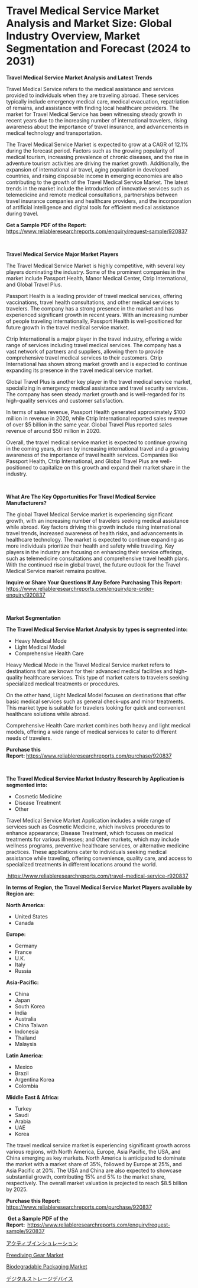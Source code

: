 <p><h1>Travel Medical Service Market Analysis and Market Size: Global Industry Overview, Market Segmentation and Forecast (2024 to 2031)</h1></p><p><strong>Travel Medical Service Market Analysis and Latest Trends</strong></p>
<p><p>Travel Medical Service refers to the medical assistance and services provided to individuals when they are traveling abroad. These services typically include emergency medical care, medical evacuation, repatriation of remains, and assistance with finding local healthcare providers. The market for Travel Medical Service has been witnessing steady growth in recent years due to the increasing number of international travelers, rising awareness about the importance of travel insurance, and advancements in medical technology and transportation.</p><p>The Travel Medical Service Market is expected to grow at a CAGR of 12.1% during the forecast period. Factors such as the growing popularity of medical tourism, increasing prevalence of chronic diseases, and the rise in adventure tourism activities are driving the market growth. Additionally, the expansion of international air travel, aging population in developed countries, and rising disposable income in emerging economies are also contributing to the growth of the Travel Medical Service Market. The latest trends in the market include the introduction of innovative services such as telemedicine and remote medical consultations, partnerships between travel insurance companies and healthcare providers, and the incorporation of artificial intelligence and digital tools for efficient medical assistance during travel.</p></p>
<p><strong>Get a Sample PDF of the Report:&nbsp;</strong> <a href="https://www.reliableresearchreports.com/enquiry/request-sample/920837">https://www.reliableresearchreports.com/enquiry/request-sample/920837</a></p>
<p>&nbsp;</p>
<p><strong>Travel Medical Service Major Market Players</strong></p>
<p><p>The Travel Medical Service Market is highly competitive, with several key players dominating the industry. Some of the prominent companies in the market include Passport Health, Manor Medical Center, Ctrip International, and Global Travel Plus.</p><p>Passport Health is a leading provider of travel medical services, offering vaccinations, travel health consultations, and other medical services to travelers. The company has a strong presence in the market and has experienced significant growth in recent years. With an increasing number of people traveling internationally, Passport Health is well-positioned for future growth in the travel medical service market.</p><p>Ctrip International is a major player in the travel industry, offering a wide range of services including travel medical services. The company has a vast network of partners and suppliers, allowing them to provide comprehensive travel medical services to their customers. Ctrip International has shown strong market growth and is expected to continue expanding its presence in the travel medical service market.</p><p>Global Travel Plus is another key player in the travel medical service market, specializing in emergency medical assistance and travel security services. The company has seen steady market growth and is well-regarded for its high-quality services and customer satisfaction.</p><p>In terms of sales revenue, Passport Health generated approximately $100 million in revenue in 2020, while Ctrip International reported sales revenue of over $5 billion in the same year. Global Travel Plus reported sales revenue of around $50 million in 2020.</p><p>Overall, the travel medical service market is expected to continue growing in the coming years, driven by increasing international travel and a growing awareness of the importance of travel health services. Companies like Passport Health, Ctrip International, and Global Travel Plus are well-positioned to capitalize on this growth and expand their market share in the industry.</p></p>
<p>&nbsp;</p>
<p><strong>What Are The Key Opportunities For Travel Medical Service Manufacturers?</strong></p>
<p><p>The global Travel Medical Service market is experiencing significant growth, with an increasing number of travelers seeking medical assistance while abroad. Key factors driving this growth include rising international travel trends, increased awareness of health risks, and advancements in healthcare technology. The market is expected to continue expanding as more individuals prioritize their health and safety while traveling. Key players in the industry are focusing on enhancing their service offerings, such as telemedicine consultations and comprehensive travel health plans. With the continued rise in global travel, the future outlook for the Travel Medical Service market remains positive.</p></p>
<p><strong>Inquire or Share Your Questions If Any Before Purchasing This Report:</strong> <a href="https://www.reliableresearchreports.com/enquiry/pre-order-enquiry/920837">https://www.reliableresearchreports.com/enquiry/pre-order-enquiry/920837</a></p>
<p>&nbsp;</p>
<p><strong>Market Segmentation</strong></p>
<p><strong>The Travel Medical Service Market Analysis by types is segmented into:</strong></p>
<p><ul><li>Heavy Medical Mode</li><li>Light Medical Model</li><li>Comprehensive Health Care</li></ul></p>
<p><p>Heavy Medical Mode in the Travel Medical Service market refers to destinations that are known for their advanced medical facilities and high-quality healthcare services. This type of market caters to travelers seeking specialized medical treatments or procedures. </p><p>On the other hand, Light Medical Model focuses on destinations that offer basic medical services such as general check-ups and minor treatments. This market type is suitable for travelers looking for quick and convenient healthcare solutions while abroad.</p><p>Comprehensive Health Care market combines both heavy and light medical models, offering a wide range of medical services to cater to different needs of travelers.</p></p>
<p><strong>Purchase this Report:&nbsp;</strong><a href="https://www.reliableresearchreports.com/purchase/920837">https://www.reliableresearchreports.com/purchase/920837</a></p>
<p>&nbsp;</p>
<p><strong>The Travel Medical Service Market Industry Research by Application is segmented into:</strong></p>
<p><ul><li>Cosmetic Medicine</li><li>Disease Treatment</li><li>Other</li></ul></p>
<p><p>Travel Medical Service Market Application includes a wide range of services such as Cosmetic Medicine, which involves procedures to enhance appearance; Disease Treatment, which focuses on medical treatments for various illnesses; and Other markets, which may include wellness programs, preventive healthcare services, or alternative medicine practices. These applications cater to individuals seeking medical assistance while traveling, offering convenience, quality care, and access to specialized treatments in different locations around the world.</p></p>
<p><a href="https://www.reliableresearchreports.com/travel-medical-service-r920837">&nbsp;https://www.reliableresearchreports.com/travel-medical-service-r920837</a></p>
<p><strong>In terms of Region, the Travel Medical Service Market Players available by Region are:</strong></p>
<p>
    <p> <strong> North America: </strong>
        <ul>
            <li>United States</li>
            <li>Canada</li>
        </ul>
        </p> 
    <p> <strong> Europe: </strong>
        <ul>
            <li>Germany</li>
            <li>France</li>
            <li>U.K.</li>
            <li>Italy</li>
            <li>Russia</li>
        </ul>
        </p> 
    <p> <strong> Asia-Pacific: </strong>
        <ul>
            <li>China</li>
            <li>Japan</li>
            <li>South Korea</li>
            <li>India</li>
            <li>Australia</li>
            <li>China Taiwan</li>
            <li>Indonesia</li>
            <li>Thailand</li>
            <li>Malaysia</li>
        </ul>
        </p> 
    <p> <strong> Latin America: </strong>
        <ul>
            <li>Mexico</li>
            <li>Brazil</li>
            <li>Argentina Korea</li>
            <li>Colombia</li>
        </ul>
        </p> 
    <p> <strong> Middle East & Africa: </strong>
        <ul>
            <li>Turkey</li>
            <li>Saudi</li>
            <li>Arabia</li>
            <li>UAE</li>
            <li>Korea</li>
        </ul>
    </p>
    </p>
<p><p>The travel medical service market is experiencing significant growth across various regions, with North America, Europe, Asia Pacific, the USA, and China emerging as key markets. North America is anticipated to dominate the market with a market share of 35%, followed by Europe at 25%, and Asia Pacific at 20%. The USA and China are also expected to showcase substantial growth, contributing 15% and 5% to the market share, respectively. The overall market valuation is projected to reach $8.5 billion by 2025.</p></p>
<p><strong>Purchase this Report: </strong><a href="https://www.reliableresearchreports.com/purchase/920837">https://www.reliableresearchreports.com/purchase/920837</a></p>
<p>&nbsp;<strong>Get a Sample PDF of the Report:&nbsp;&nbsp;</strong><a href="https://www.reliableresearchreports.com/enquiry/request-sample/920837">https://www.reliableresearchreports.com/enquiry/request-sample/920837</a></p>
<p><strong></strong></p>
<p><p><a href="https://medium.com/@reyeshowell66/%E3%82%A2%E3%82%AF%E3%83%86%E3%82%A3%E3%83%96%E6%96%AD%E7%86%B1%E5%B8%82%E5%A0%B4%E3%81%AE%E5%88%86%E6%9E%90-%E3%82%B0%E3%83%AD%E3%83%BC%E3%83%90%E3%83%AB%E7%94%A3%E6%A5%AD%E3%81%AE%E8%A6%8B%E9%80%9A%E3%81%97%E3%81%A8%E4%BA%88%E6%B8%AC-2024%E5%B9%B4%E3%81%8B%E3%82%892031%E5%B9%B4-f0364a97b6bc">アクティブインシュレーション</a></p><p><a href="https://www.linkedin.com/pulse/freediving-gear-market-insight-trends-growth-forecasted-from-aapxe">Freediving Gear Market</a></p><p><a href="https://www.linkedin.com/pulse/biodegradable-packaging-market-comprehensive-assessment-type-6rdte">Biodegradable Packaging Market</a></p><p><a href="https://medium.com/@s.guest01/%E3%83%87%E3%82%B8%E3%82%BF%E3%83%AB%E3%82%B9%E3%83%88%E3%83%AC%E3%83%BC%E3%82%B8%E3%83%87%E3%83%90%E3%82%A4%E3%82%B9%E5%B8%82%E5%A0%B4-%E7%AB%B6%E4%BA%89%E5%88%86%E6%9E%90-%E5%B8%82%E5%A0%B4%E5%8B%95%E5%90%91-2031%E5%B9%B4%E3%81%BE%E3%81%A7%E3%81%AE%E4%BA%88%E6%B8%AC-a0b1ca7e708a">デジタルストレージデバイス</a></p></p>